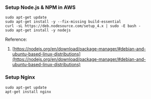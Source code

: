 ### Setup Node.js & NPM in AWS

```
sudo apt-get update
sudo apt-get install -y --fix-missing build-essential
curl -sL https://deb.nodesource.com/setup_4.x | sudo -E bash -
sudo apt-get install -y nodejs
```

Reference:

  1. [https://nodejs.org/en/download/package-manager/#debian-and-ubuntu-based-linux-distributions](https://nodejs.org/en/download/package-manager/#debian-and-ubuntu-based-linux-distributions)

### Setup Nginx

```
sudo apt-get update
apt-get install nginx
```